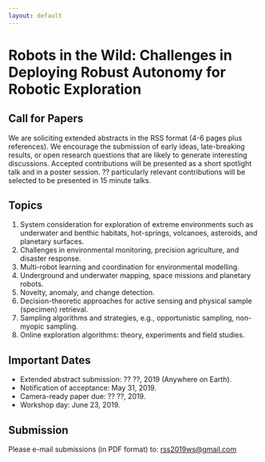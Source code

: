 ```yaml
---
layout: default
---
```


# **Robots in the Wild: Challenges in Deploying Robust Autonomy for Robotic Exploration**

## **Call for Papers**

We are soliciting extended abstracts in the RSS format (4-6 pages plus references). We encourage the submission of early ideas, late-breaking results, or open research questions that are likely to generate interesting discussions. Accepted contributions will be presented as a short spotlight talk and in a poster session. ?? particularly relevant contributions will be selected to be presented in 15 minute talks. 


## **Topics**

1. System consideration for exploration of extreme environments such as underwater and benthic habitats, hot-springs, volcanoes, asteroids, and planetary surfaces.
2. Challenges in environmental monitoring, precision agriculture, and disaster response.
3. Multi-robot learning and coordination for environmental modelling.
4. Underground and underwater mapping, space missions and planetary robots.
5. Novelty, anomaly, and change detection.
6. Decision-theoretic approaches for active sensing and physical sample (specimen) retrieval.
7. Sampling algorithms and strategies, e.g., opportunistic sampling, non-myopic sampling.
8. Online exploration algorithms: theory, experiments and field studies.


## **Important Dates**

* Extended abstract submission: ?? ??, 2019 (Anywhere on Earth).
* Notification of acceptance: May 31, 2019.
* Camera-ready paper due: ?? ??, 2019.
* Workshop day: June 23, 2019.


## **Submission**

Please e-mail submissions (in PDF format) to: <rss2019ws@gmail.com>